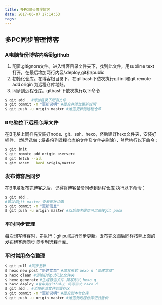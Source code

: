 ```yaml
---
title: 多PC同步管理博客
date: 2017-06-07 17:14:53
tags:
---
```

## 多PC同步管理博客

### A电脑备份博客内容到github
1. 配置.gitignore文件。进入博客目录文件夹下，找到此文件，用sublime text 打开，在最后增加两行内容/.deploy_git和/public
2. 初始化仓库。在博客根目录下，在git bash下依次执行git init和git remote add origin <server> <server>为远程仓库地址。
3. 同步到远程仓库。gitbash下依次执行以下命令

```bash
$ git add . #添加目录下所有文件 
$ git commit -m "更新说明" #提交并添加更新说明 
$ git push -u origin master #推送更新到远程仓库
```

### B电脑拉下远程仓库文件
在B电脑上同样先安装好node、git、ssh、hexo，然后建好hexo文件夹，安装好插件，（然后选做：将备份到远程仓库的文件及文件夹删除），然后执行以下命令：

```bash
$ git init
$ git remote add origin <server>
$ git fetch --all
$ git reset --hard origin/master
```

### 发布博客后同步
在B电脑发布完博客之后，记得将博客备份同步到远程仓库
执行以下命令：

```bash
$ git add .
#可以用git master 查看更改内容
$ git commit -m "更新信息"
$ git push -u origin master #以后每次提交可以直接git push
```

### 平时同步管理
每次想写博客时，先执行：git pull进行同步更新。发布完文章后同样按照上面的 发布博客后同步 同步到远程仓库。

### 平时常用命令整理

```bash 
$ git pull #同步更新
$ hexo new post "新建文章" #简写形式 hexo n "新建文章"
$ hexo clean #清除旧的public文件夹
$ hexo generate #生成静态文件 简写形式 hexo g
$ hexo deploy #发布到github上 简写形式 hexo d
$ git add . #添加更改文件到缓存区
$ git commit -m "更新说明" #提交到本地仓库
$ git push -u origin master #推送到远程仓库进行备份
```